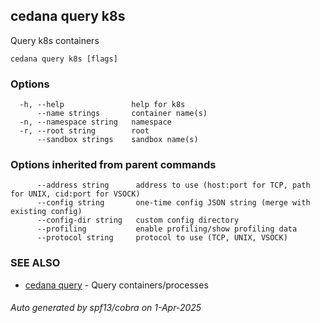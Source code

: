## cedana query k8s

Query k8s containers

```
cedana query k8s [flags]
```

### Options

```
  -h, --help               help for k8s
      --name strings       container name(s)
  -n, --namespace string   namespace
  -r, --root string        root
      --sandbox strings    sandbox name(s)
```

### Options inherited from parent commands

```
      --address string      address to use (host:port for TCP, path for UNIX, cid:port for VSOCK)
      --config string       one-time config JSON string (merge with existing config)
      --config-dir string   custom config directory
      --profiling           enable profiling/show profiling data
      --protocol string     protocol to use (TCP, UNIX, VSOCK)
```

### SEE ALSO

* [cedana query](cedana_query.md)	 - Query containers/processes

###### Auto generated by spf13/cobra on 1-Apr-2025
